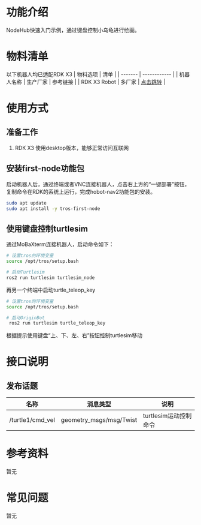# 功能介绍

NodeHub快速入门示例，通过键盘控制小乌龟进行绘画。

# 物料清单

以下机器人均已适配RDK X3
| 物料选项    | 清单      | 
| ------- | ------------ |
| 机器人名称          | 生产厂家 | 参考链接                                        |
| RDK X3 Robot        | 多厂家 | [点击跳转](https://developer.horizon.ai/sunrise) |

# 使用方式

## 准备工作

1. RDK X3 使用desktop版本，能够正常访问互联网

## 安装first-node功能包

启动机器人后，通过终端或者VNC连接机器人，点击右上方的“一键部署”按钮，复制命令在RDK的系统上运行，完成hobot-nav2功能包的安装。

```bash
sudo apt update
sudo apt install -y tros-first-node
```

## 使用键盘控制turtlesim

通过MoBaXterm连接机器人，启动命令如下：

```bash
# 设置tros的环境变量
source /opt/tros/setup.bash

# 启动Turtlesim
ros2 run turtlesim turtlesim_node
```

再另一个终端中启动turtle_teleop_key

```bash
# 设置tros的环境变量
source /opt/tros/setup.bash

# 启动OriginBot
 ros2 run turtlesim turtle_teleop_key
```

根据提示使用键盘“上、下、左、右”按钮控制turtlesim移动

# 接口说明

## 发布话题
| 名称         | 消息类型                             | 说明                                     |
| ------------ | ------------------------------------ | ---------------------------------------- |
| /turtle1/cmd_vel | geometry_msgs/msg/Twist           | turtlesim运动控制命令 |


# 参考资料

暂无


# 常见问题

暂无
